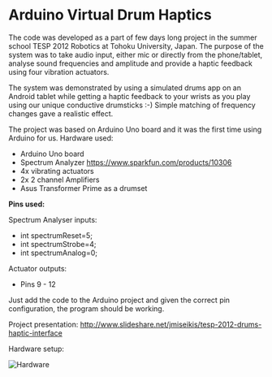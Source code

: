 Arduino Virtual Drum Haptics
==================

The code was developed as a part of few days long project in the 
summer school TESP 2012 Robotics at Tohoku University, Japan. 
The purpose of the system was to take audio input, either mic or 
directly from the phone/tablet, analyse sound frequencies and amplitude 
and provide a haptic feedback using four vibration actuators.

The system was demonstrated by using a simulated drums app on an Android 
tablet while getting a haptic feedback to your wrists as you play using 
our unique conductive drumsticks :-) Simple matching of frequency changes gave 
a realistic effect.

The project was based on Arduino Uno board and it was the first time using Arduino 
for us. Hardware used:
* Arduino Uno board
* Spectrum Analyzer https://www.sparkfun.com/products/10306
* 4x vibrating actuators
* 2x 2 channel Amplifiers
* Asus Transformer Prime as a drumset

__Pins used:__

Spectrum Analyser inputs:
* int spectrumReset=5;
* int spectrumStrobe=4;
* int spectrumAnalog=0;

Actuator outputs:
* Pins 9 - 12

Just add the code to the Arduino project and given the correct pin configuration, the program 
should be working.

Project presentation: http://www.slideshare.net/jmiseikis/tesp-2012-drums-haptic-interface

Hardware setup:

![Hardware](https://raw.github.com/jmiseikis/ArduinoDrumHaptics/master/Images/hardware.jpg)
